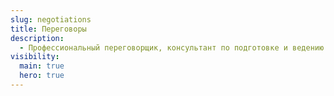 ```yaml
---
slug: negotiations
title: Переговоры
description:
  - Профессиональный переговорщик, консультант по подготовке и ведению переговоров, ведущий тренингов в области переговоров и коммуникаций.
visibility:
  main: true
  hero: true
---
```

